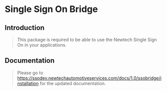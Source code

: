 
# Single Sign On Bridge  
  
## Introduction  
> This package is required to be able to use the Newtech Single Sign On in your applications.  
  
## Documentation
> Please go to https://ssodev.newtechautomotiveservices.com/docs/1.0/ssobridge/installation for the updated documentation.
